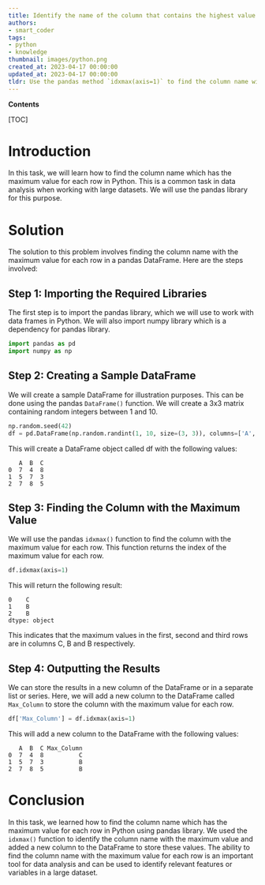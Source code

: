```yaml
---
title: Identify the name of the column that contains the highest value for every row
authors:
- smart_coder
tags:
- python
- knowledge
thumbnail: images/python.png
created_at: 2023-04-17 00:00:00
updated_at: 2023-04-17 00:00:00
tldr: Use the pandas method `idxmax(axis=1)` to find the column name with the maximum value for each row in a dataframe.
---
```


**Contents**

[TOC]

# Introduction
In this task, we will learn how to find the column name which has the maximum value for each row in Python. This is a common task in data analysis when working with large datasets. We will use the pandas library for this purpose.

# Solution
The solution to this problem involves finding the column name with the maximum value for each row in a pandas DataFrame. Here are the steps involved:

## Step 1: Importing the Required Libraries
The first step is to import the pandas library, which we will use to work with data frames in Python. We will also import numpy library which is a dependency for pandas library.

```python
import pandas as pd
import numpy as np
```

## Step 2: Creating a Sample DataFrame
We will create a sample DataFrame for illustration purposes. This can be done using the pandas ```DataFrame()``` function. We will create a 3x3 matrix containing random integers between 1 and 10.

```python
np.random.seed(42)
df = pd.DataFrame(np.random.randint(1, 10, size=(3, 3)), columns=['A', 'B', 'C'])
```

This will create a DataFrame object called df with the following values:

```
   A  B  C
0  7  4  8
1  5  7  3
2  7  8  5
```

## Step 3: Finding the Column with the Maximum Value
We will use the pandas ```idxmax()``` function to find the column with the maximum value for each row. This function returns the index of the maximum value for each row.

```python
df.idxmax(axis=1)
```

This will return the following result:

```
0    C
1    B
2    B
dtype: object
```

This indicates that the maximum values in the first, second and third rows are in columns C, B and B respectively.

## Step 4: Outputting the Results
We can store the results in a new column of the DataFrame or in a separate list or series. Here, we will add a new column to the DataFrame called ```Max_Column``` to store the column with the maximum value for each row.

```python
df['Max_Column'] = df.idxmax(axis=1)
```

This will add a new column to the DataFrame with the following values:

```
   A  B  C Max_Column
0  7  4  8          C
1  5  7  3          B
2  7  8  5          B
```

# Conclusion
In this task, we learned how to find the column name which has the maximum value for each row in Python using pandas library. We used the ```idxmax()``` function to identify the column name with the maximum value and added a new column to the DataFrame to store these values. The ability to find the column name with the maximum value for each row is an important tool for data analysis and can be used to identify relevant features or variables in a large dataset.
